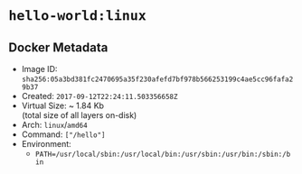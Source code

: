 # `hello-world:linux`

## Docker Metadata

- Image ID: `sha256:05a3bd381fc2470695a35f230afefd7bf978b566253199c4ae5cc96fafa29b37`
- Created: `2017-09-12T22:24:11.503356658Z`
- Virtual Size: ~ 1.84 Kb  
  (total size of all layers on-disk)
- Arch: `linux`/`amd64`
- Command: `["/hello"]`
- Environment:
  - `PATH=/usr/local/sbin:/usr/local/bin:/usr/sbin:/usr/bin:/sbin:/bin`
